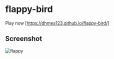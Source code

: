 # flappy-bird

Play now [https://dhmes123.github.io/flappy-bird/]

## Screenshot ##
![flappy](https://user-images.githubusercontent.com/31172322/108628116-c14cef00-7437-11eb-958d-9b5b312ffab3.png)

